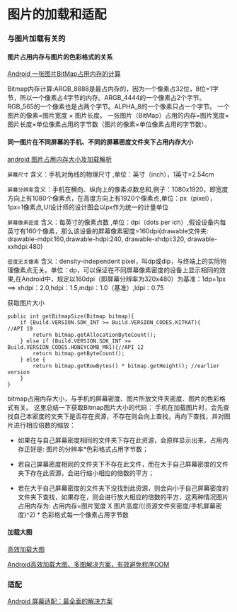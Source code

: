 # 图片的加载和适配

### 与图片加载有关的

#### 图片占用内存与图片的色彩格式的关系
[Android 一张图片BitMap占用内存的计算](https://www.jianshu.com/p/5752eae2f27a)

Bitmap内存计算:ARGB_8888是最占内存的，因为一个像素占32位，8位=1字节，所以一个像素占4字节的内存。ARGB_4444的一个像素占2个字节。RGB_565的一个像素也是占两个字节。ALPHA_8的一个像素只占一个字节。
一个图片的像素=图片宽度 × 图片长度。
一张图片（BitMap）占用的内存=图片宽度×图片长度×单位像素占用的字节数（图片的像素×单位像素占用的字节数）。

#### 同一图片在不同屏幕的手机、不同的屏幕密度文件夹下占用内存大小
[android 图片占用内存大小及加载解析](https://blog.csdn.net/smileiam/article/details/68946182)

`屏幕尺寸` 含义：手机对角线的物理尺寸 ,单位：英寸（inch），1英寸=2.54cm

`屏幕分辨率`含义：手机在横向、纵向上的像素点数总和,例子：1080x1920，即宽度方向上有1080个像素点，在高度方向上有1920个像素点,单位：px（pixel），1px=1像素点,UI设计师的设计图会以px作为统一的计量单位

`屏幕像素密度` 含义：每英寸的像素点数 ,单位：dpi（dots per ich）,假设设备内每英寸有160个像素，那么该设备的屏幕像素密度=160dpi(drawable文件夹: drawable-mdpi:160,drawable-hdpi:240, drawable-xhdpi:320, drawable-xxhdpi:480)

`密度无关像素` 含义：density-independent pixel，叫dp或dip，与终端上的实际物理像素点无关。单位：dp，可以保证在不同屏幕像素密度的设备上显示相同的效果,在Android中，规定以160dpi（即屏幕分辨率为320x480）为基准：1dp=1px  ==> xhdpi：2.0,hdpi：1.5,mdpi：1.0（基准）,ldpi：0.75

获取图片大小
```
public int getBitmapSize(Bitmap bitmap){
    if (Build.VERSION.SDK_INT >= Build.VERSION_CODES.KITKAT){     //API 19
        return bitmap.getAllocationByteCount();
    } else if (Build.VERSION.SDK_INT >= Build.VERSION_CODES.HONEYCOMB_MR1){//API 12
        return bitmap.getByteCount();
    } else {
        return bitmap.getRowBytes() * bitmap.getHeight(); //earlier version
    }
}
```
bitmap占用内存大小，与手机的屏幕密度、图片所放文件夹密度、图片的色彩格式有关。 
这里总结一下获取Bitmap图片大小的代码： 
手机在加载图片时，会先查找自己本密度的文夹下是否存在资源，不存在则会向上查找，再向下查找，并对图片进行相应倍数的缩放：

  * 如果在与自己屏幕密度相同的文件夹下存在此资源，会原样显示出来，占用内存正好是: 图片的分辨率*色彩格式占用字节数；

  * 若自己屏幕密度相同的文件夹下不存在此文件，而在大于自己屏幕密度的文件夹下存在此资源，会进行缩小相应的倍数的平方；

  * 若在大于自己屏幕密度的文件夹下没找到此资源，则会向小于自己屏幕密度的文件夹下查找，如果存在，则会进行放大相应的倍数的平方，这两种情况图片占用内存为: 
占用内存=图片宽度 X 图片高度/((资源文件夹密度/手机屏幕密度)^2) * 色彩格式每一个像素占用字节数

#### 加载大图
[高效加载大图](http://hukai.me/android-training-course-in-chinese/graphics/displaying-bitmaps/load-bitmap.html)

[Android高效加载大图、多图解决方案，有效避免程序OOM](https://blog.csdn.net/guolin_blog/article/details/9316683)

### 适配
[Android 屏幕适配：最全面的解决方案](https://www.jianshu.com/p/ec5a1a30694b)


